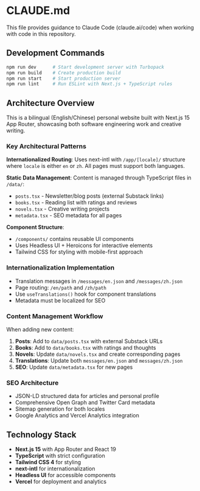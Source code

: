 # CLAUDE.md

This file provides guidance to Claude Code (claude.ai/code) when working with code in this repository.

## Development Commands

```bash
npm run dev      # Start development server with Turbopack
npm run build    # Create production build
npm run start    # Start production server
npm run lint     # Run ESLint with Next.js + TypeScript rules
```

## Architecture Overview

This is a bilingual (English/Chinese) personal website built with Next.js 15 App Router, showcasing both software engineering work and creative writing.

### Key Architectural Patterns

**Internationalized Routing**: Uses next-intl with `/app/[locale]/` structure where `locale` is either `en` or `zh`. All pages must support both languages.

**Static Data Management**: Content is managed through TypeScript files in `/data/`:
- `posts.tsx` - Newsletter/blog posts (external Substack links)
- `books.tsx` - Reading list with ratings and reviews
- `novels.tsx` - Creative writing projects
- `metadata.tsx` - SEO metadata for all pages

**Component Structure**: 
- `/components/` contains reusable UI components
- Uses Headless UI + Heroicons for interactive elements
- Tailwind CSS for styling with mobile-first approach

### Internationalization Implementation

- Translation messages in `/messages/en.json` and `/messages/zh.json`
- Page routing: `/en/path` and `/zh/path` 
- Use `useTranslations()` hook for component translations
- Metadata must be localized for SEO

### Content Management Workflow

When adding new content:
1. **Posts**: Add to `data/posts.tsx` with external Substack URLs
2. **Books**: Add to `data/books.tsx` with ratings and thoughts
3. **Novels**: Update `data/novels.tsx` and create corresponding pages
4. **Translations**: Update both `messages/en.json` and `messages/zh.json`
5. **SEO**: Update `data/metadata.tsx` for new pages

### SEO Architecture

- JSON-LD structured data for articles and personal profile
- Comprehensive Open Graph and Twitter Card metadata
- Sitemap generation for both locales
- Google Analytics and Vercel Analytics integration

## Technology Stack

- **Next.js 15** with App Router and React 19
- **TypeScript** with strict configuration
- **Tailwind CSS 4** for styling
- **next-intl** for internationalization
- **Headless UI** for accessible components
- **Vercel** for deployment and analytics